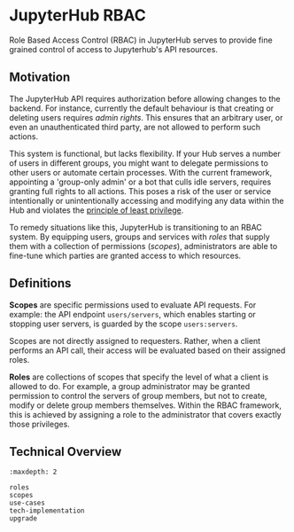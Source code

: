 # JupyterHub RBAC

Role Based Access Control (RBAC) in JupyterHub serves to provide fine grained control of access to Jupyterhub's API resources.

## Motivation
The JupyterHub API requires authorization before allowing changes to the backend. For instance, currently the default behaviour is that creating or deleting users requires *admin rights*. This ensures that an arbitrary user, or even an unauthenticated third party, are not allowed to perform such actions.

This system is functional, but lacks flexibility. If your Hub serves a number of users in different groups, you might want to delegate permissions to other users or automate certain processes. With the current framework, appointing a 'group-only admin' or a bot that culls idle servers, requires granting full rights to all actions. This poses a risk of the user or service intentionally or unintentionally accessing and modifying any data within the Hub and violates the [principle of least privilege](https://en.wikipedia.org/wiki/Principle_of_least_privilege).

To remedy situations like this, JupyterHub is transitioning to an RBAC system. By equipping users, groups and services with *roles* that supply them with a collection of permissions (*scopes*), administrators are able to fine-tune which parties are granted access to which resources.

## Definitions
__Scopes__ are specific permissions used to evaluate API requests. For example: the API endpoint `users/servers`, which enables starting or stopping user servers, is guarded by the scope `users:servers`.

Scopes are not directly assigned to requesters. Rather, when a client performs an API call, their access will be evaluated based on their assigned roles.

__Roles__ are collections of scopes that specify the level of what a client is allowed to do. For example, a group administrator may be granted permission to control the servers of group members, but not to create, modify or delete group members themselves.
Within the RBAC framework, this is achieved by assigning a role to the administrator that covers exactly those privileges.

## Technical Overview

```{toctree}
:maxdepth: 2

roles
scopes
use-cases
tech-implementation
upgrade
```

